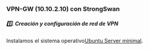### VPN-GW (10.10.2.10) con StrongSwan

##### 1️⃣. Creación y  configuración de red de VPN

Instalamos el sistema operativo[Ubuntu Server minimal](https://ubuntu.com/download/server).

